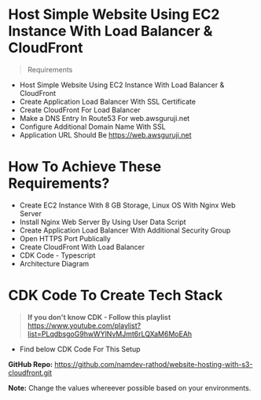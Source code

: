 # Host Simple Website Using EC2 Instance With Load Balancer & CloudFront

> Requirements
  - Host Simple Website Using EC2 Instance With Load Balancer & CloudFront
  - Create Application Load Balancer With SSL Certificate
  - Create CloudFront For Load Balancer
  - Make a DNS Entry In Route53 For web.awsguruji.net
  - Configure Additional Domain Name With SSL
  - Application URL Should Be https://web.awsguruji.net

# How To Achieve These Requirements?
  - Create EC2 Instance With 8 GB Storage, Linux OS With Nginx Web Server
  - Install Nginx Web Server By Using User Data Script
  - Create Application Load Balancer With Additional Security Group
  - Open HTTPS Port Publically
  - Create CloudFront With Load Balancer
  - CDK Code - Typescript
  - Architecture Diagram


 # CDK Code To Create Tech Stack
 >  **If you don't know CDK - Follow this playlist** https://www.youtube.com/playlist?list=PLqdbsgoG9hwWYlNvMJmt6rLQXaM6MoEAh

 - Find below CDK Code For This Setup


**GitHub Repo:** https://github.com/namdev-rathod/website-hosting-with-s3-cloudfront.git

**Note:** Change the values whereever possible based on your environments.
